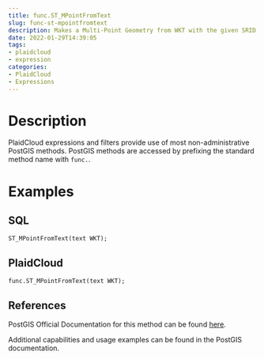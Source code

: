 ```yaml
---
title: func.ST_MPointFromText
slug: func-st-mpointfromtext
description: Makes a Multi-Point Geometry from WKT with the given SRID
date: 2022-01-29T14:39:05
tags:
- plaidcloud
- expression
categories:
- PlaidCloud
- Expressions
---
```



# Description


PlaidCloud expressions and filters provide use of most non-administrative PostGIS methods. PostGIS methods are accessed by prefixing the standard method name with `func.`.



# Examples


## SQL



```
ST_MPointFromText(text WKT);
```


## PlaidCloud



```
func.ST_MPointFromText(text WKT);
```


## References


PostGIS Official Documentation for this method can be found [here](https://postgis.net/docs/manual-3.1/ST_MPointFromText.html).



Additional capabilities and usage examples can be found in the PostGIS documentation.


